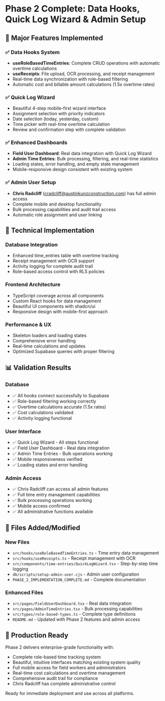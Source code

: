 # Phase 2 Complete: Data Hooks, Quick Log Wizard & Admin Setup

## 🚀 Major Features Implemented

### ✅ Data Hooks System

- **useRoleBasedTimeEntries**: Complete CRUD operations with automatic overtime calculations
- **useReceipts**: File upload, OCR processing, and receipt management
- Real-time data synchronization with role-based filtering
- Automatic cost and billable amount calculations (1.5x overtime rates)

### ✅ Quick Log Wizard

- Beautiful 4-step mobile-first wizard interface
- Assignment selection with priority indicators
- Date selection (today, yesterday, custom)
- Time picker with real-time overtime calculation
- Review and confirmation step with complete validation

### ✅ Enhanced Dashboards

- **Field User Dashboard**: Real data integration with Quick Log Wizard
- **Admin Time Entries**: Bulk processing, filtering, and real-time statistics
- Loading states, error handling, and empty state management
- Mobile-responsive design consistent with existing system

### ✅ Admin User Setup

- **Chris Radcliff** (cradcliff@austinkunzconstruction.com) has full admin access
- Complete mobile and desktop functionality
- Bulk processing capabilities and audit trail access
- Automatic role assignment and user linking

## 🔧 Technical Implementation

### Database Integration

- Enhanced time_entries table with overtime tracking
- Receipt management with OCR support
- Activity logging for complete audit trail
- Role-based access control with RLS policies

### Frontend Architecture

- TypeScript coverage across all components
- Custom React hooks for data management
- Beautiful UI components with shadcn/ui
- Responsive design with mobile-first approach

### Performance & UX

- Skeleton loaders and loading states
- Comprehensive error handling
- Real-time calculations and updates
- Optimized Supabase queries with proper filtering

## 📊 Validation Results

### Database

- ✅ All hooks connect successfully to Supabase
- ✅ Role-based filtering working correctly
- ✅ Overtime calculations accurate (1.5x rates)
- ✅ Cost calculations validated
- ✅ Activity logging functional

### User Interface

- ✅ Quick Log Wizard - All steps functional
- ✅ Field User Dashboard - Real data integration
- ✅ Admin Time Entries - Bulk operations working
- ✅ Mobile responsiveness verified
- ✅ Loading states and error handling

### Admin Access

- ✅ Chris Radcliff can access all admin features
- ✅ Full time entry management capabilities
- ✅ Bulk processing operations working
- ✅ Mobile access confirmed
- ✅ All administrative functions available

## 🎯 Files Added/Modified

### New Files

- `src/hooks/useRoleBasedTimeEntries.ts` - Time entry data management
- `src/hooks/useReceipts.ts` - Receipt management with OCR
- `src/components/time-entries/QuickLogWizard.tsx` - Step-by-step time logging
- `db/scripts/setup-admin-user.cjs` - Admin user configuration
- `PHASE_2_IMPLEMENTATION_COMPLETE.md` - Complete documentation

### Enhanced Files

- `src/pages/FieldUserDashboard.tsx` - Real data integration
- `src/pages/AdminTimeEntries.tsx` - Bulk processing capabilities
- `src/types/role-based-types.ts` - Complete type definitions
- `README.md` - Updated with Phase 2 features and admin access

## 🎉 Production Ready

Phase 2 delivers enterprise-grade functionality with:

- Complete role-based time tracking system
- Beautiful, intuitive interfaces matching existing system quality
- Full mobile access for field workers and administrators
- Real-time cost calculations and overtime management
- Comprehensive audit trail for compliance
- Chris Radcliff has complete administrative control

Ready for immediate deployment and use across all platforms.
